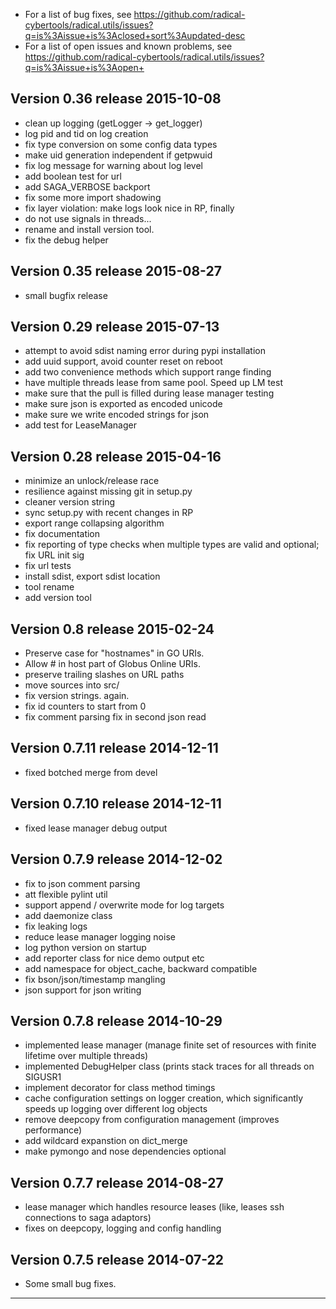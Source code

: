 
  - For a list of bug fixes, see
    https://github.com/radical-cybertools/radical.utils/issues?q=is%3Aissue+is%3Aclosed+sort%3Aupdated-desc
  - For a list of open issues and known problems, see
    https://github.com/radical-cybertools/radical.utils/issues?q=is%3Aissue+is%3Aopen+


Version 0.36 release                                                  2015-10-08
--------------------------------------------------------------------------------

  - clean up logging (getLogger -> get_logger)
  - log pid and tid on log creation 
  - fix type conversion on some config data types 
  - make uid generation independent if getpwuid
  - fix log message for warning about log level 
  - add boolean test for url 
  - add SAGA_VERBOSE backport 
  - fix some more import shadowing 
  - fix layer violation: make logs look nice in RP, finally
  - do not use signals in threads... 
  - rename and install version tool. 
  - fix the debug helper 


Version 0.35 release                                                  2015-08-27
--------------------------------------------------------------------------------

  - small bugfix release


Version 0.29 release                                                  2015-07-13
--------------------------------------------------------------------------------

  - attempt to avoid sdist naming error during pypi installation
  - add uuid support, avoid counter reset on reboot
  - add two convenience methods which support range finding
  - have multiple threads lease from same pool.  Speed up LM test
  - make sure that the pull is filled during lease manager testing
  - make sure json is exported as encoded unicode
  - make sure we write encoded strings for json
  - add test for LeaseManager


Version 0.28 release                                                  2015-04-16
--------------------------------------------------------------------------------

  - minimize an unlock/release race
  - resilience against missing git in setup.py
  - cleaner version string
  - sync setup.py with recent changes in RP
  - export range collapsing algorithm
  - fix documentation
  - fix reporting of type checks when multiple types are valid and optional; fix URL init sig
  - fix url tests
  - install sdist, export sdist location
  - tool rename 
  - add version tool 


Version 0.8 release                                                   2015-02-24
--------------------------------------------------------------------------------

  - Preserve case for "hostnames" in GO URIs.
  - Allow # in host part of Globus Online URIs.
  - preserve trailing slashes on URL paths
  - move sources into src/
  - fix version strings.  again.
  - fix id counters to start from 0
  - fix comment parsing fix in second json read


Version 0.7.11 release                                                2014-12-11
--------------------------------------------------------------------------------

  - fixed botched merge from devel


Version 0.7.10 release                                                2014-12-11
--------------------------------------------------------------------------------

  - fixed lease manager debug output


Version 0.7.9 release                                                 2014-12-02
--------------------------------------------------------------------------------

  - fix to json comment parsing
  - att flexible pylint util
  - support append / overwrite mode for log targets 
  - add daemonize class
  - fix leaking logs
  - reduce lease manager logging noise 
  - log python version on startup 
  - add reporter class for nice demo output etc
  - add namespace for object_cache, backward compatible 
  - fix bson/json/timestamp mangling 
  - json support for json writing


Version 0.7.8 release                                                 2014-10-29
--------------------------------------------------------------------------------
 
  - implemented lease manager (manage finite set of resources with
    finite lifetime over multiple threads)
  - implemented DebugHelper class (prints stack traces for all threads
    on SIGUSR1
  - implement decorator for class method timings
  - cache configuration settings on logger creation, which
    significantly speeds up logging over different log objects
  - remove deepcopy from configuration management (improves
    performance)
  - add wildcard expanstion on  dict_merge
  - make pymongo and nose dependencies optional


Version 0.7.7 release                                                 2014-08-27
--------------------------------------------------------------------------------

  - lease manager which handles resource leases (like, leases ssh connections to saga adaptors)
  - fixes on deepcopy, logging and config handling 


Version 0.7.5 release                                                 2014-07-22
--------------------------------------------------------------------------------

  - Some small bug fixes.


--------------------------------------------------------------------------------

